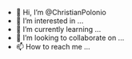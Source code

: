 - 👋 Hi, I’m @ChristianPolonio
- 👀 I’m interested in ...
- 🌱 I’m currently learning ...
- 💞️ I’m looking to collaborate on ...
- 📫 How to reach me ...

<!---
ChristianPolonio/ChristianPolonio is a ✨ special ✨ repository because its `README.md` (this file) appears on your GitHub profile.
You can click the Preview link to take a look at your changes.
--->
